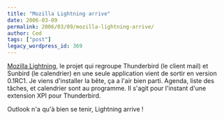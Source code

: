 ```yaml
---
title: "Mozilla Lightning arrive"
date: 2006-03-09
permalink: 2006/03/09/mozilla-lightning-arrive/
author: Ced
tags: ["post"]
legacy_wordpress_id: 369
---
```


[Mozilla Lightning](http://wiki.mozilla.org/Calendar:Lightning:0.1:Release_Notes), le projet qui regroupe Thunderbird (le client mail) et Sunbird (le calendrier) en une seule application vient de sortir en version 0.1RC1. Je viens d'installer la bête, ça a l'air bien parti. Agenda, liste des tâches, et calendrier sont au programme. Il s'agit pour l'instant d'une extension XPI pour Thunderbird.

Outlook n'a qu'à bien se tenir, Lightning arrive&nbsp;!

<!-- excerpt -->

